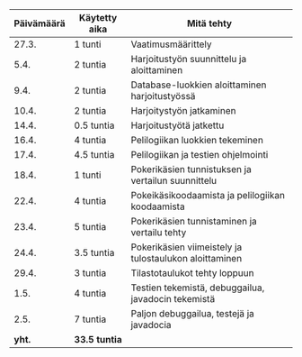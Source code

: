 Päivämäärä | Käytetty aika | Mitä tehty
---------- | ------------- | ----------
27.3. | 1 tunti | Vaatimusmäärittely
5.4. | 2 tuntia | Harjoitustyön suunnittelu ja aloittaminen
9.4. | 2 tuntia | Database-luokkien aloittaminen harjoitustyössä
10.4. | 2 tuntia | Harjoitystyön jatkaminen
14.4. | 0.5 tuntia | Harjoitustyötä jatkettu
16.4. | 4 tuntia | Pelilogiikan luokkien tekeminen
17.4. | 4.5 tuntia | Pelilogiikan ja testien ohjelmointi
18.4. | 1 tunti | Pokerikäsien tunnistuksen ja vertailun suunnittelu
22.4. | 4 tuntia | Pokeikäsikoodaamista ja pelilogiikan koodaamista
23.4. | 5 tuntia | Pokerikäsien tunnistaminen ja vertailu tehty
24.4. | 3.5 tuntia | Pokerikäsien viimeistely ja tulostaulukon aloittaminen
29.4. | 3 tuntia | Tilastotaulukot tehty loppuun
1.5. | 4 tuntia | Testien tekemistä, debuggailua, javadocin tekemistä
2.5. | 7 tuntia | Paljon debuggailua, testejä ja javadocia
**yht.** | **33.5 tuntia** | 


